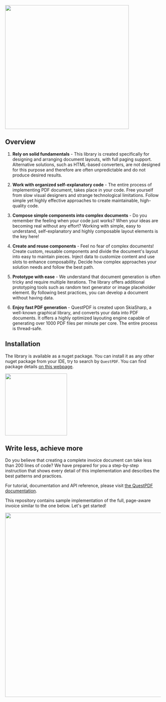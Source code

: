 <a href="https://www.questpdf.com/">
  <img src="https://github.com/QuestPDF/example-invoice/raw/main/images/logo.svg" width="400px"> 
</a>

## Overview

1) **Rely on solid fundamentals** - This library is created specifically for designing and arranging document layouts, with full paging support.  Alternative solutions, such as HTML-based converters, are not designed for this purpose and therefore are often unpredictable and do not produce desired results.

2) **Work with organized self-explanatory code** - The entire process of implementing PDF document, takes place in your code. Free yourself from slow visual designers and strange technological limitations. Follow simple yet highly effective approaches to create maintainable, high-quality code.

3) **Compose simple components into complex documents** - Do you remember the feeling when your code just works? When your ideas are becoming real without any effort? Working with simple, easy to understand, self-explanatory and highly composable layout elements is the key here!

4) **Create and reuse components** - Feel no fear of complex documents! Create custom, reusable components and divide the document's layout into easy to maintain pieces. Inject data to customize content and use slots to enhance composability. Decide how complex approaches your solution needs and follow the best path.

5) **Prototype with ease** - We understand that document generation is often tricky and require multiple iterations. The library offers additional prototyping tools such as random text generator or image placeholder element. By following best practices, you can develop a document without having data.

6) **Enjoy fast PDF generation** - QuestPDF is created upon SkiaSharp, a well-known graphical library, and converts your data into PDF documents. It offers a highly optimized layouting engine capable of generating over 1000 PDF files per minute per core. The entire process is thread-safe.


## Installation

The library is available as a nuget package. You can install it as any other nuget package from your IDE, try to search by `QuestPDF`. You can find package details [on this webpage](https://www.nuget.org/packages/QuestPDF/).

<a href="https://www.nuget.org/packages/QuestPDF/">
  <img src="https://github.com/QuestPDF/example-invoice/raw/main/images/nuget.svg" width="200px">  
</a>


## Write less, achieve more

Do you believe that creating a complete invoice document can take less than 200 lines of code? We have prepared for you a step-by-step instruction that shows every detail of this implementation and describes the best patterns and practices.

For tutorial, documentation and API reference, please visit [the QuestPDF documentation](https://www.questpdf.com/documentation/getting-started.html).

This repository contains sample implementation of the full, page-aware invoice similar to the one below. Let's get started!

<img src="https://github.com/QuestPDF/example-invoice/raw/main/images/invoice.png" width="595px">
